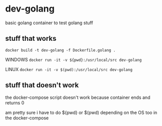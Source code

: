 # dev-golang
basic golang container to test golang stuff

## stuff that works
`docker build -t dev-golang -f Dockerfile.golang .`

WINDOWS
`docker run -it -v ${pwd}:/usr/local/src dev-golang`


LINUX
`docker run -it -v $(pwd):/usr/local/src dev-golang`

## stuff that doesn't work
the docker-compose script doesn't work because container ends and returns 0

am pretty sure i have to do ${pwd} or $(pwd) depending on the OS too in the docker-compose